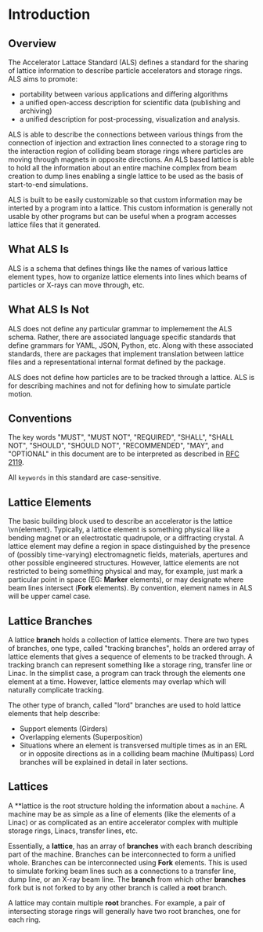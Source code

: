 # Introduction

## Overview

The Accelerator Lattace Standard (ALS) defines a standard for the sharing of lattice information to describe
particle accelerators and storage rings. ALS aims to promote:

 - portability between various applications and differing algorithms
 - a unified open-access description for scientific data (publishing and archiving)
 - a unified description for post-processing, visualization and analysis.

ALS is able to describe the connections between various things
from the connection of injection and extraction lines connected to a storage ring to the interaction region
of colliding beam storage rings where particles are moving through magnets in opposite directions. An ALS
based lattice is able to
hold all the information about an entire machine complex from beam creation to dump lines enabling a 
single lattice to be used as the basis of start-to-end simulations.

ALS is built to be easily customizable so that custom information may be interted by a program into a lattice.
This custom information is generally not usable by other programs but can be useful when a program accesses
lattice files that it generated. 


## What ALS Is

ALS is a schema that defines things like the names of various lattice element types, how to organize lattice
elements into lines which beams of particles or X-rays can move through, etc. 

## What ALS Is Not

ALS does not define any particular grammar to implemement the ALS schema. Rather, there are associated
language specific standards that define grammars for YAML, JSON, Python, etc. Along with these
associated standards, there are packages that implement translation between lattice files and a representational
internal format defined by the package.

ALS does not define how particles are to be tracked through a lattice. ALS is for describing machines and
not for defining how to simulate particle motion. 

## Conventions

The key words "MUST", "MUST NOT", "REQUIRED", "SHALL", "SHALL NOT", "SHOULD",
"SHOULD NOT", "RECOMMENDED",  "MAY", and "OPTIONAL" in this document are to be
interpreted as described in [RFC 2119](http://tools.ietf.org/html/rfc2119).

All `keywords` in this standard are case-sensitive.

## Lattice Elements

The basic building block used to describe an accelerator is the lattice \vn{element}. Typically,
a lattice element is something physical like a bending magnet or an electrostatic
quadrupole, or a diffracting crystal. A lattice element may define a region in space 
distinguished by the presence of (possibly time-varying) electromagnetic fields,
materials, apertures and other possible engineered structures. However, lattice elements
are not restricted to being something physical and may, for example, just mark a particular point in space
(EG: **Marker** elements), or may designate where beam lines intersect (**Fork** elements).
By convention, element names in ALS will be upper camel case.


## Lattice Branches

A lattice **branch** holds a collection of lattice elements. 
There are two types of branches, one type, called "tracking branches", holds
an ordered array of lattice elements that gives a
sequence of elements to be tracked through. A tracking branch can represent something like a
storage ring, transfer line or Linac.
In the simplist case, a program can track through the elements one element at a time.
However, lattice elements may overlap which will naturally complicate tracking.

The other type of branch, called "lord" branches are used to hold lattice elements that help describe:
- Support elements (Girders)
- Overlapping elements (Superposition)
- Situations where an element is transversed multiple times as in an ERL or in opposite directions
as in a colliding beam machine (Multipass)
Lord branches will be explained in detail in later sections.

## Lattices

A **lattice is the root structure holding the information about a
``machine``. A machine may be as simple as a line of elements (like the elements of a Linac) or
as complicated as an entire accelerator complex with multiple storage rings, Linacs, transfer
lines, etc.

Essentially, a **lattice**, has an array of **branches** with each branch describing part of the
machine. Branches can be interconnected to form a unified whole.
Branches can be interconnected using **Fork** elements. 
This is used to simulate forking beam lines such as a connections to a transfer line, dump line, or an
X-ray beam line. The **branch** from which other **branches** fork but is not forked to by any
other branch is called a **root** branch.

A lattice may contain multiple **root** branches. For example, a pair of intersecting storage
rings will generally have two root branches, one for each ring.

